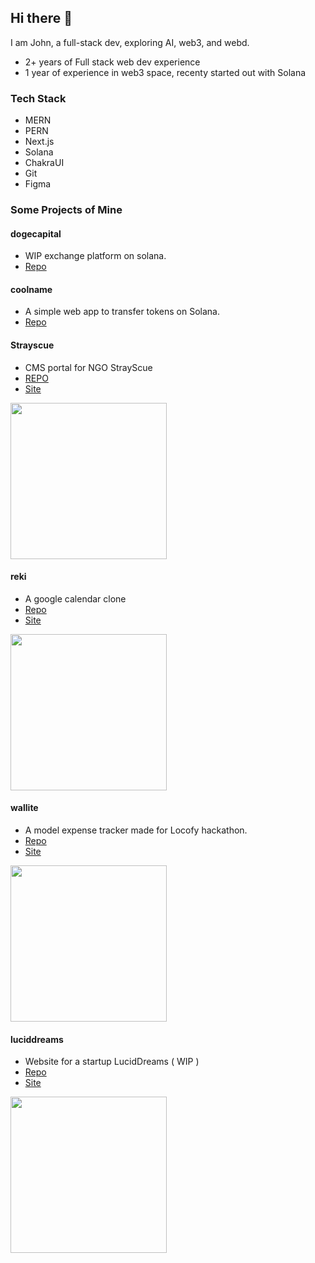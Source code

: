 ## Hi there 👋
I am John, a full-stack dev, exploring AI, web3, and webd.
- 2+ years of Full stack web dev experience
- 1 year of experience in web3 space, recenty started out with Solana
### Tech Stack
- MERN
- PERN
- Next.js
- Solana 
- ChakraUI
- Git
- Figma
### Some Projects of Mine
#### dogecapital
- WIP exchange platform on solana.
- [Repo](https://github.com/Doge-Capital/dc-dogeswap)

#### coolname
- A simple web app to transfer tokens on Solana.
- [Repo](https://github.com/jxhnsebastian?tab=repositories)

#### Strayscue
- CMS portal for NGO StrayScue
- [REPO](https://github.com/Devsoc-BPGC/strayscue-frontend)
- [Site](https://case-management-v2.strayscue.org/)
<image align="center" height = "250px" src="./assets/strayscue.JPG" />

#### reki
- A google calendar clone
- [Repo](https://github.com/jxhnsebastian/Event-Calendar)
- [Site](https://reki.netlify.app/)
<image align="center" height = "250px" src="./assets/reki.JPG" />

#### wallite
- A model expense tracker made for Locofy hackathon.
- [Repo](https://github.com/jxhnsebastian/wallite-final)
- [Site](https://wallite.netlify.app/)
<image align="center" height = "250px" src="./assets/wallite.JPG" />

#### luciddreams
- Website for a startup LucidDreams ( WIP )
- [Repo](https://github.com/jxhnsebastian/lucid-site)
- [Site](https://www.luciddreams.in)
<image align="center" height = "250px" src="./assets/lucid.JPG" />

